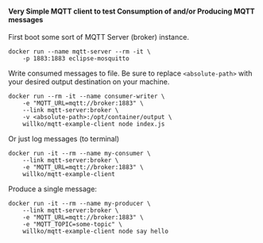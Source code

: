 #### Very Simple MQTT client to test Consumption of and/or Producing MQTT messages

First boot some sort of MQTT Server (broker) instance.

```
docker run --name mqtt-server --rm -it \
    -p 1883:1883 eclipse-mosquitto
```


Write consumed messages to file. Be sure to replace `<absolute-path>` with your desired output destination on your machine.

```
docker run --rm -it --name consumer-writer \
    -e "MQTT_URL=mqtt://broker:1883" \
    --link mqtt-server:broker \
    -v <absolute-path>:/opt/container/output \
    willko/mqtt-example-client node index.js
```


Or just log messages (to terminal)

```
docker run -it --rm --name my-consumer \
    --link mqtt-server:broker \
    -e "MQTT_URL=mqtt://broker:1883" \
    willko/mqtt-example-client
```

Produce a single message:

```
docker run -it --rm --name my-producer \
    --link mqtt-server:broker \
    -e "MQTT_URL=mqtt://broker:1883" \
    -e "MQTT_TOPIC=some-topic" \
    willko/mqtt-example-client node say hello
```
